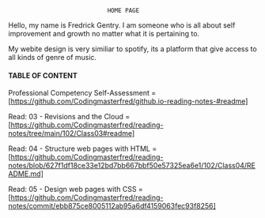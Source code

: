                                 HOME PAGE

Hello, my name is Fredrick Gentry.
I am someone who is all about self improvement and growth no matter what it is pertaining to.

My webite design is very similiar to spotify, its a platform that give access to all kinds of genre of music.


#### TABLE OF CONTENT


Professional Competency Self-Assessment = [https://github.com/Codingmasterfred/github.io-reading-notes-#readme]

Read: 03 - Revisions and the Cloud = [https://github.com/Codingmasterfred/reading-notes/tree/main/102/Class03#readme]

Read: 04 - Structure web pages with HTML = [https://github.com/Codingmasterfred/reading-notes/blob/627f1df18ce33e12bd7bb667bbf50e57325ea6e1/102/Class04/README.md]

Read: 05 - Design web pages with CSS = [https://github.com/Codingmasterfred/reading-notes/commit/ebb875ce8005112ab95a6df4159063fec93f8256]

